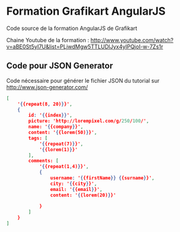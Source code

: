 Formation Grafikart AngularJS
==========================

Code source de la formation AngularJS de Grafikart

Chaine Youtube de la formation : http://www.youtube.com/watch?v=aBE0St5yI7U&list=PLjwdMgw5TTLUDlJyx4yIPQjoI-w-7Zs1r


Code pour JSON Generator
-----------

Code nécessaire pour générer le fichier JSON du tutorial sur http://www.json-generator.com/
```json
[
    '{{repeat(8, 20)}}',
    {
        id: '{{index}}',
        picture: 'http://lorempixel.com/g/250/100/',
        name: '{{company}}',
        content: '{{lorem(50)}}',
        tags: [
            '{{repeat(7)}}',
            '{{lorem(1)}}'
        ],
        comments: [
            '{{repeat(1,4)}}',
            {
                username: '{{firstName}} {{surname}}',
                city: '{{city}}',
                email: '{{email}}',
                content: '{{lorem(20)}}'
                
            }
        ]
    }
]
```


